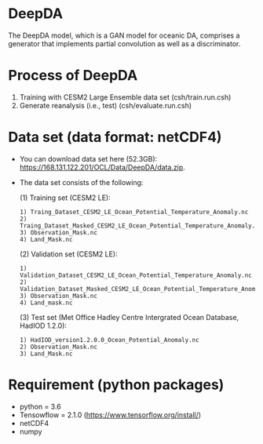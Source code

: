 # DeepDA

The DeepDA model, which is a GAN model for oceanic DA, comprises a generator that implements partial convolution as well as a discriminator.

# Process of DeepDA

  1. Training with CESM2 Large Ensemble data set (csh/train.run.csh)
  2. Generate reanalysis (i.e., test) (csh/evaluate.run.csh)

# Data set (data format: netCDF4)

  - You can download data set here (52.3GB): https://168.131.122.201/OCL/Data/DeepDA/data.zip.
  
  - The data set consists of the following:
  
    (1) Training set (CESM2 LE):
        
        1) Traing_Dataset_CESM2_LE_Ocean_Potential_Temperature_Anomaly.nc
        2) Traing_Dataset_Masked_CESM2_LE_Ocean_Potential_Temperature_Anomaly.nc
        3) Observation_Mask.nc
        4) Land_Mask.nc
       
    (2) Validation set (CESM2 LE):
        
        1) Validation_Dataset_CESM2_LE_Ocean_Potential_Temperature_Anomaly.nc
        2) Validation_Dataset_Masked_CESM2_LE_Ocean_Potential_Temperature_Anomaly.nc
        3) Observation_Mask.nc
        4) Land_mask.nc
        
    (3) Test set (Met Office Hadley Centre Intergrated Ocean Database, HadIOD 1.2.0):
    
        1) HadIOD_version1.2.0.0_Ocean_Potential_Anomaly.nc
        2) Observation_Mask.nc
        3) Land_Mask.nc
        

# Requirement (python packages)
  - python = 3.6
  - Tensowflow = 2.1.0 (https://www.tensorflow.org/install/)
  - netCDF4
  - numpy
